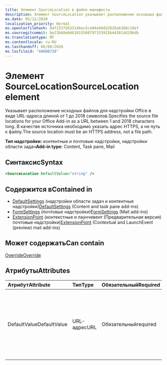 ```yaml
---
title: Элемент SourceLocation в файле манифеста
description: Элемент SourceLocation указывает расположение исходных файлов для надстройки Office.
ms.date: 05/12/2020
localization_priority: Normal
ms.openlocfilehash: 9af2337263314bec5ce04eb0d22626ab368c19ef
ms.sourcegitcommit: be23b68eb661015508797333915b44381dd29bdb
ms.translationtype: MT
ms.contentlocale: ru-RU
ms.lasthandoff: 06/08/2020
ms.locfileid: "44608728"
---
```

# <a name="sourcelocation-element"></a><span data-ttu-id="738a8-103">Элемент SourceLocation</span><span class="sxs-lookup"><span data-stu-id="738a8-103">SourceLocation element</span></span>

<span data-ttu-id="738a8-104">Указывает расположение исходных файлов для надстройки Office в виде URL-адреса длиной от 1 до 2018 символов.</span><span class="sxs-lookup"><span data-stu-id="738a8-104">Specifies the source file locations for your Office Add-in as a URL between 1 and 2018 characters long.</span></span> <span data-ttu-id="738a8-105">В качестве источника необходимо указать адрес HTTPS, а не путь к файлу.</span><span class="sxs-lookup"><span data-stu-id="738a8-105">The source location must be an HTTPS address, not a file path.</span></span>

<span data-ttu-id="738a8-106">**Тип надстройки:** контентные и почтовые надстройки, надстройки области задач</span><span class="sxs-lookup"><span data-stu-id="738a8-106">**Add-in type:** Content, Task pane, Mail</span></span>

## <a name="syntax"></a><span data-ttu-id="738a8-107">Синтаксис</span><span class="sxs-lookup"><span data-stu-id="738a8-107">Syntax</span></span>

```XML
<SourceLocation DefaultValue="string" />
```

## <a name="contained-in"></a><span data-ttu-id="738a8-108">Содержится в</span><span class="sxs-lookup"><span data-stu-id="738a8-108">Contained in</span></span>

- <span data-ttu-id="738a8-109">[DefaultSettings](defaultsettings.md) (надстройки области задач и контентные надстройки)</span><span class="sxs-lookup"><span data-stu-id="738a8-109">[DefaultSettings](defaultsettings.md) (Content and task pane add-ins)</span></span>
- <span data-ttu-id="738a8-110">[FormSettings](formsettings.md) (почтовые надстройки)</span><span class="sxs-lookup"><span data-stu-id="738a8-110">[FormSettings](formsettings.md) (Mail add-ins)</span></span>
- <span data-ttu-id="738a8-111">[ExtensionPoint](extensionpoint.md) (контекстные и лаунчевент (Предварительная версия) почтовые надстройки)</span><span class="sxs-lookup"><span data-stu-id="738a8-111">[ExtensionPoint](extensionpoint.md) (Contextual and LaunchEvent (preview) mail add-ins)</span></span>

## <a name="can-contain"></a><span data-ttu-id="738a8-112">Может содержать</span><span class="sxs-lookup"><span data-stu-id="738a8-112">Can contain</span></span>

[<span data-ttu-id="738a8-113">Override</span><span class="sxs-lookup"><span data-stu-id="738a8-113">Override</span></span>](override.md)

## <a name="attributes"></a><span data-ttu-id="738a8-114">Атрибуты</span><span class="sxs-lookup"><span data-stu-id="738a8-114">Attributes</span></span>

|<span data-ttu-id="738a8-115">**Атрибут**</span><span class="sxs-lookup"><span data-stu-id="738a8-115">**Attribute**</span></span>|<span data-ttu-id="738a8-116">**Тип**</span><span class="sxs-lookup"><span data-stu-id="738a8-116">**Type**</span></span>|<span data-ttu-id="738a8-117">**Обязательный**</span><span class="sxs-lookup"><span data-stu-id="738a8-117">**Required**</span></span>|<span data-ttu-id="738a8-118">**Описание**</span><span class="sxs-lookup"><span data-stu-id="738a8-118">**Description**</span></span>|
|:-----|:-----|:-----|:-----|
|<span data-ttu-id="738a8-119">DefaultValue</span><span class="sxs-lookup"><span data-stu-id="738a8-119">DefaultValue</span></span>|<span data-ttu-id="738a8-120">URL-адрес</span><span class="sxs-lookup"><span data-stu-id="738a8-120">URL</span></span>|<span data-ttu-id="738a8-121">Обязательный</span><span class="sxs-lookup"><span data-stu-id="738a8-121">required</span></span>|<span data-ttu-id="738a8-122">Задает значение этого параметра по умолчанию для языкового стандарта, указанного в элементе [DefaultLocale](defaultlocale.md).</span><span class="sxs-lookup"><span data-stu-id="738a8-122">Specifies the default value for this setting for the locale specified in the [DefaultLocale](defaultlocale.md) element.</span></span>|
